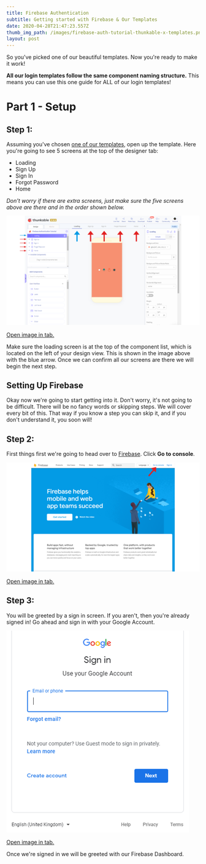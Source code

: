 ```yaml
---
title: Firebase Authentication
subtitle: Getting started with Firebase & Our Templates
date: 2020-04-28T21:47:23.557Z
thumb_img_path: /images/firebase-auth-tutorial-thunkable-x-templates.png
layout: post
---
```



So you've picked one of our beautiful templates. Now you're ready to make it work!

**All our login templates follow the same component naming structure.** This means you can use this one guide for ALL of our login templates!



# Part 1 - Setup

## Step 1:

Assuming you've chosen [one of our templates](/portfolio), open up the template. Here you're going to see 5 screens at the top of the designer tab:

* Loading
* Sign Up
* Sign In
* Forgot Password
* Home

*Don't worry if there are extra screens, just make sure the five screens above are there and in the order shown below.*

![Step 1](/images/step-1.png)

[Open image in tab.](/images/step-1.png)

Make sure the loading screen is at the top of the component list, which is located on the left of your design view. This is shown in the image above with the blue arrow. Once we can confirm all our screens are there we will begin the next step.

## Setting Up Firebase

Okay now we're going to start getting into it. Don't worry, it's not going to be difficult. There will be no fancy words or skipping steps. We will cover every bit of this. That way if you know a step you can skip it, and if you don't understand it, you soon will!

## Step 2:

First things first we're going to head over to [Firebase](https://firebase.google.com). Click **Go to console**.

![Step 2](/images/step-2.png)

[Open image in tab.](/images/step-2.png)



## Step 3:

You will be greeted by a sign in screen. If you aren't, then you're already signed in! Go ahead and sign in with your Google Account.

![Step 3](/images/step-3.png)

[Open image in tab.](/images/step-3.png)

Once we're signed in we will be greeted with our Firebase Dashboard.